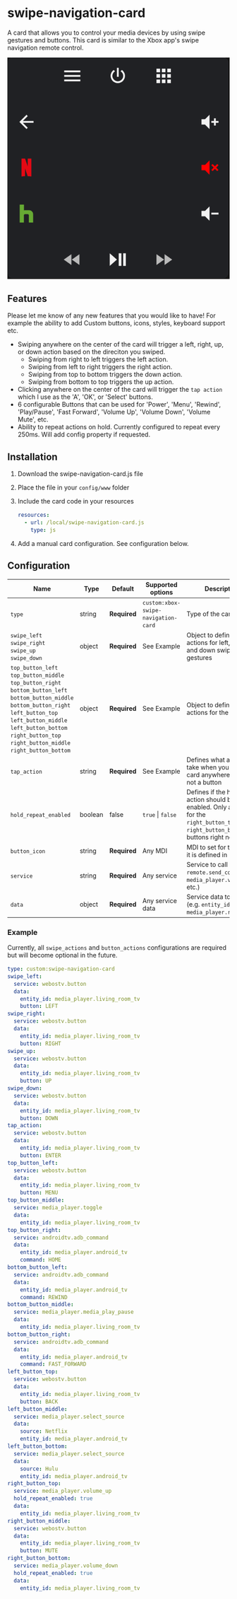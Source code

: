 # swipe-navigation-card
A card that allows you to control your media devices by using swipe gestures and buttons. This card is similar to the Xbox app's swipe navigation remote control.

![Card Example](example-card.png)
## Features
Please let me know of any new features that you would like to have! For example the ability to add Custom buttons, icons, styles, keyboard support etc.
- Swiping anywhere on the center of the card will trigger a left, right, up, or down action based on the direciton you swiped.
   - Swiping from right to left triggers the left action.
   - Swiping from left to right triggers the right action.
   - Swiping from top to bottom triggers the down action.
   - Swiping from bottom to top triggers the up action.
- Clicking anywhere on the center of the card will trigger the `tap action` which I use as the 'A', 'OK', or 'Select' buttons.
- 6 configurable Buttons that can be used for 'Power', 'Menu', 'Rewind', 'Play/Pause', 'Fast Forward', 'Volume Up', 'Volume Down', 'Volume Mute', etc.
- Ability to repeat actions on hold. Currently configured to repeat every 250ms. Will add config property if requested.


## Installation

1. Download the swipe-navigation-card.js file
2. Place the file in your `config/www` folder
3. Include the card code in your resources

   ```yaml
   resources:
     - url: /local/swipe-navigation-card.js
       type: js
   ```

4. Add a manual card configuration. See configuration below.

## Configuration

| Name                  | Type            | Default      | Supported options                                      | Description                                                                                                                                                                                                                                                                                                                                                                                                                                                                                                  |
| --------------------- | --------------- | ------------ | ------------------------------------------------------ | ------------------------------------------------------------------------------------------------------------------------------------------------------------------------------------------------------------------------------------------------------------------------------------------------------------------------------------------------------------------------------------------------------------------------------------------------------------------------------------------------------------ |
| `type`                | string          | **Required** | `custom:xbox-swipe-navigation-card`                    | Type of the card |
| `swipe_left`<br/>`swipe_right`<br/>`swipe_up`<br/>`swipe_down`| object          | **Required** |  See Example           | Object to define the actions for left, right, up and down swipe gestures |
| `top_button_left`<br/>`top_button_middle`<br/>`top_button_right`<br/>`bottom_button_left`<br/>`bottom_button_middle`<br/>`bottom_button_right`<br/>`left_button_top`<br/>`left_button_middle`<br/>`left_button_bottom`<br/>`right_button_top`<br/>`right_button_middle`<br/>`right_button_bottom`      | object          | **Required** | See Example       | Object to define the actions for the buttons |
| `tap_action`| string| **Required** | See Example | Defines what action to take when you tap the card anywhere there is not a button |
| `hold_repeat_enabled`| boolean| false | `true` \| `false` | Defines if the hold action should be enabled. Only available for the `right_button_top` and `right_button_bottom` buttons right now|
| `button_icon`| string| **Required** | Any MDI | MDI to set for the button it is defined in |
| `service`| string| **Required** | Any service | Service to call (e.g. `remote.send_command`, `media_player.volume_up`, etc.)|
| `data`| object| **Required** | Any service data | Service data to include (e.g. `entity_id: media_player.receiver`)|

### Example
Currently, all `swipe_actions` and `button_actions` configurations are required but will become optional in the future.


```yaml
type: custom:swipe-navigation-card
swipe_left:
  service: webostv.button
  data:
    entity_id: media_player.living_room_tv
    button: LEFT
swipe_right:
  service: webostv.button
  data:
    entity_id: media_player.living_room_tv
    button: RIGHT
swipe_up:
  service: webostv.button
  data:
    entity_id: media_player.living_room_tv
    button: UP
swipe_down:
  service: webostv.button
  data:
    entity_id: media_player.living_room_tv
    button: DOWN
tap_action:
  service: webostv.button
  data:
    entity_id: media_player.living_room_tv
    button: ENTER
top_button_left:
  service: webostv.button
  data:
    entity_id: media_player.living_room_tv
    button: MENU
top_button_middle:
  service: media_player.toggle
  data:
    entity_id: media_player.living_room_tv
top_button_right:
  service: androidtv.adb_command
  data:
    entity_id: media_player.android_tv
    command: HOME
bottom_button_left:
  service: androidtv.adb_command
  data:
    entity_id: media_player.android_tv
    command: REWIND
bottom_button_middle:
  service: media_player.media_play_pause
  data:
    entity_id: media_player.living_room_tv
bottom_button_right:
  service: androidtv.adb_command
  data:
    entity_id: media_player.android_tv
    command: FAST_FORWARD
left_button_top:
  service: webostv.button
  data:
    entity_id: media_player.living_room_tv
    button: BACK
left_button_middle:
  service: media_player.select_source
  data:
    source: Netflix
    entity_id: media_player.android_tv
left_button_bottom:
  service: media_player.select_source
  data:
    source: Hulu
    entity_id: media_player.android_tv
right_button_top:
  service: media_player.volume_up
  hold_repeat_enabled: true
  data:
    entity_id: media_player.living_room_tv
right_button_middle:
  service: webostv.button
  data:
    entity_id: media_player.living_room_tv
    button: MUTE
right_button_bottom:
  service: media_player.volume_down
  hold_repeat_enabled: true
  data:
    entity_id: media_player.living_room_tv
```
